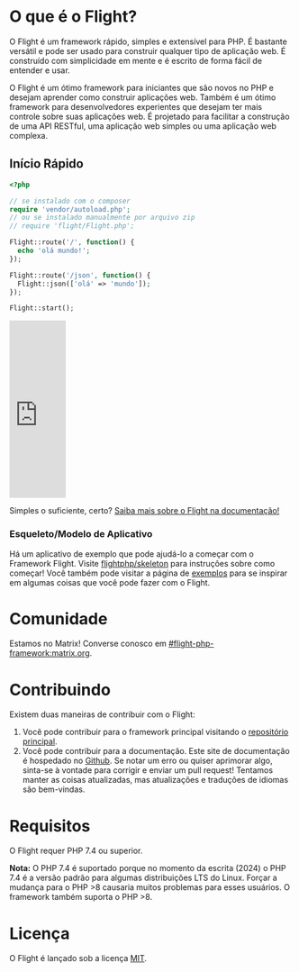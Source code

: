 # O que é o Flight?

O Flight é um framework rápido, simples e extensível para PHP. É bastante versátil e pode ser usado para construir qualquer tipo de aplicação web. É construído com simplicidade em mente e é escrito de forma fácil de entender e usar.

O Flight é um ótimo framework para iniciantes que são novos no PHP e desejam aprender como construir aplicações web. Também é um ótimo framework para desenvolvedores experientes que desejam ter mais controle sobre suas aplicações web. É projetado para facilitar a construção de uma API RESTful, uma aplicação web simples ou uma aplicação web complexa.

## Início Rápido

```php
<?php

// se instalado com o composer
require 'vendor/autoload.php';
// ou se instalado manualmente por arquivo zip
// require 'flight/Flight.php';

Flight::route('/', function() {
  echo 'olá mundo!';
});

Flight::route('/json', function() {
  Flight::json(['olá' => 'mundo']);
});

Flight::start();
```

<div class="video-container">
	<iframe width="100vw" height="315" src="https://www.youtube.com/embed/VCztp1QLC2c?si=W3fSWEKmoCIlC7Z5" title="Reprodutor de vídeo do YouTube" frameborder="0" allow="accelerometer; autoplay; clipboard-write; encrypted-media; gyroscope; picture-in-picture; web-share" allowfullscreen></iframe>
</div>

Simples o suficiente, certo? [Saiba mais sobre o Flight na documentação!](learn)

### Esqueleto/Modelo de Aplicativo

Há um aplicativo de exemplo que pode ajudá-lo a começar com o Framework Flight. Visite [flightphp/skeleton](https://github.com/flightphp/skeleton) para instruções sobre como começar! Você também pode visitar a página de [exemplos](examples) para se inspirar em algumas coisas que você pode fazer com o Flight.

# Comunidade

Estamos no Matrix! Converse conosco em [#flight-php-framework:matrix.org](https://matrix.to/#/#flight-php-framework:matrix.org).

# Contribuindo

Existem duas maneiras de contribuir com o Flight:

1. Você pode contribuir para o framework principal visitando o [repositório principal](https://github.com/flightphp/core).
1. Você pode contribuir para a documentação. Este site de documentação é hospedado no [Github](https://github.com/flightphp/docs). Se notar um erro ou quiser aprimorar algo, sinta-se à vontade para corrigir e enviar um pull request! Tentamos manter as coisas atualizadas, mas atualizações e traduções de idiomas são bem-vindas.

# Requisitos

O Flight requer PHP 7.4 ou superior.

**Nota:** O PHP 7.4 é suportado porque no momento da escrita (2024) o PHP 7.4 é a versão padrão para algumas distribuições LTS do Linux. Forçar a mudança para o PHP >8 causaria muitos problemas para esses usuários. O framework também suporta o PHP >8.

# Licença

O Flight é lançado sob a licença [MIT](https://github.com/flightphp/core/blob/master/LICENSE).
